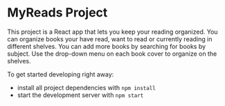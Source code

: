 # MyReads Project

This project is a React app that lets you keep your reading organized. You can organize books your have read, want to read or currently reading in different shelves.
You can add more books by searching for books by subject. Use the drop-down menu on each book cover to organize on the shelves.

To get started developing right away:

* install all project dependencies with `npm install`
* start the development server with `npm start`

